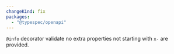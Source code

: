 ```yaml
---
changeKind: fix
packages:
  - "@typespec/openapi"
---
```


`@info` decorator validate no extra properties not starting with `x-` are provided.
